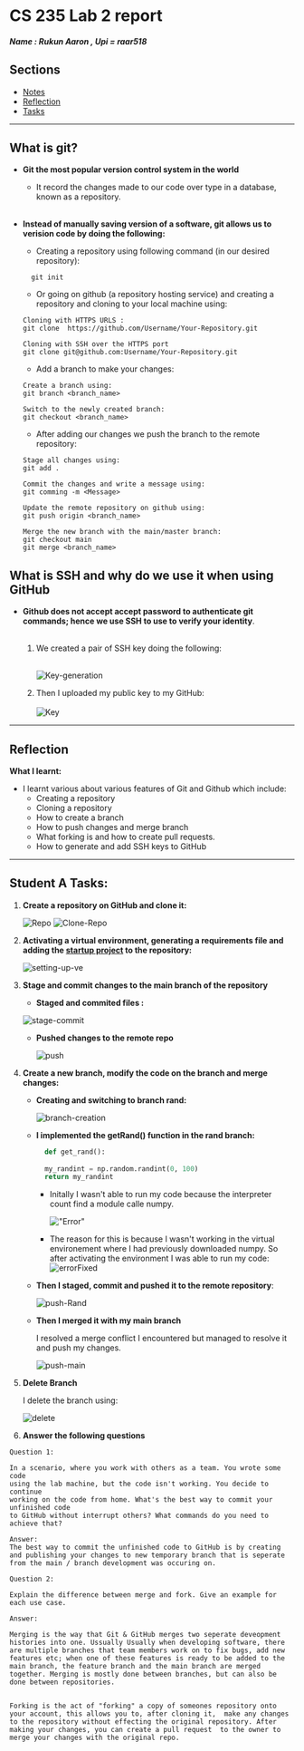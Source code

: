 # CS 235 Lab 2 report 
##### Name : Rukun Aaron , Upi = raar518
## Sections

  - [Notes](#what-is-git)
  - [Reflection](#reflection)
  - [Tasks](#Student-A-Tasks)
---
## **What is git?**

- **Git the most popular version control system in the world**
  </br>
  - It record the changes made to our code over type in a database, known as a repository.  
  </br>

- **Instead of manually saving version of a software, git allows us to verision code by doing the following:**
  - Creating a repository  using following command (in our desired repository):   
  ```git
    git init
  ```
  
  - Or going on github (a repository hosting service) and creating a repository and cloning to your local machine using: 
  ```git
  Cloning with HTTPS URLS :
  git clone  https://github.com/Username/Your-Repository.git
  ```
  ```git 
  Cloning with SSH over the HTTPS port
  git clone git@github.com:Username/Your-Repository.git
  ```
  - Add a branch to make your changes:
  ```git
  Create a branch using:
  git branch <branch_name>
  
  Switch to the newly created branch:
  git checkout <branch_name>
  ```
  - After adding our changes we  push the branch to the remote repository:
  ```git
  Stage all changes using:
  git add .

  Commit the changes and write a message using:
  git comming -m <Message>

  Update the remote repository on github using: 
  git push origin <branch_name>

  Merge the new branch with the main/master branch:
  git checkout main
  git merge <branch_name>

 ## What is SSH and why do we use it when using GitHub
  - **Github does not accept accept password to authenticate git commands; hence we use SSH to use to verify your identity**. 
  <br></br>
    1. We created a pair of SSH key doing the following:
    <br></br>

        ![Key-generation](Creatingkey.png)
    
    2. Then I uploaded my public key to my GitHub:
    <br></br>
        ![Key](Key.png)

---

## **Reflection**
**What I learnt:**

  - I learnt various about various features of Git and Github which include:
    - Creating a repository
    - Cloning a repository
    - How to create a branch 
    - How to push changes and merge branch
    - What forking is and how to create pull requests. 
    - How to generate and add SSH keys to GitHub
---
## **Student A Tasks:**
  1. **Create a repository on GitHub and clone it:**

      ![Repo](Repository.png)
      ![Clone-Repo](clone.png)
  
  2. **Activating a virtual environment, generating a requirements file and adding the [startup project](Cs-235-Lab-2/lab2_git.py) to the repository:**

      ![setting-up-ve](CreateVm.png)
  
  3. **Stage and commit changes to the main branch of the repository** 
          
       - **Staged and commited files :**

        ![stage-commit](StageandCommit.png)
        
      - **Pushed changes to the remote repo**
        
        ![push](gitpush.png) 
  
  4. **Create a new branch, modify the code on the branch and merge changes:**

      - **Creating and switching to branch rand:**

        ![branch-creation](Branch.png)
      
      - **I implemented the getRand() function in the rand branch:**
        ```python
          def get_rand():
      
          my_randint = np.random.randint(0, 100)
          return my_randint
          ```
        - Initally I wasn't able to run my code because the interpreter count find a module calle numpy.

          !["Error"](numpyNotFound.png)

        - The reason for this is because I wasn't working in the virtual environement where I had previously downloaded numpy. So after activating the environment I was able to run my code:
          ![errorFixed](workingcode.png)
       
      - **Then I staged, commit and pushed it to the remote repository**:

        ![push-Rand](pushRandBranch.png)
      
      - **Then I merged it with my main branch**
        
        I resolved a merge conflict I encountered but managed to resolve it and push my changes.  
      
        ![push-main](pushMainBranch.png)

  5. **Delete Branch** 

      I delete the branch using:

        ![delete](delete.png)
  
  6. **Answer the following questions**
    
    Question 1:

    In a scenario, where you work with others as a team. You wrote some code 
    using the lab machine, but the code isn't working. You decide to continue 
    working on the code from home. What's the best way to commit your unfinished code
    to GitHub without interrupt others? What commands do you need to achieve that?

    Answer:
    The best way to commit the unfinished code to GitHub is by creating and publishing your changes to new temporary branch that is seperate from the main / branch development was occuring on.

    Question 2:

    Explain the difference between merge and fork. Give an example for each use case.
    
    Answer: 

    Merging is the way that Git & GitHub merges two seperate deveopment histories into one. Ussually Usually when developing software, there are multiple branches that team members work on to fix bugs, add new features etc; when one of these features is ready to be added to the main branch, the feature branch and the main branch are merged together. Merging is mostly done between branches, but can also be done between repositories. 


    Forking is the act of "forking" a copy of someones repository onto your account, this allows you to, after cloning it,  make any changes to the repository without effecting the original repository. After making your changes, you can create a pull request  to the owner to merge your changes with the original repo.
  
  

